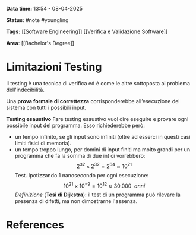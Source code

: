 **Data time:** 13:54 - 08-04-2025

**Status**: #note #youngling 

**Tags:** [[Software Engineering]] [[Verifica e Validazione Software]]

**Area**: [[Bachelor's Degree]]
# Limitazioni Testing

Il testing è una tecnica di verifica ed è come le altre sottoposta al problema dell'indecibilità.

Una **prova formale di correttezza** corrisponderebbe all’esecuzione del sistema con tutti i possibili input.

**Testing esaustivo**
Fare testing esaustivo vuol dire eseguire e provare ogni possibile input del programma. Esso richiederebbe però:
- un tempo infinito, se gli input sono infiniti (oltre ad esserci in questi casi limiti fisici di memoria).
- un tempo troppo lungo, per domini di input finiti ma molto grandi per un programma che fa la somma di due int ci vorrebbero:
$$2^{32} \times 2^{32} = 2^{64} \approx 10^{21}$$
Test. Ipotizzando 1 nanosecondo per ogni esecuzione:$$10^{21} \times 10^{-9} = 10^{12} \approx 30.000 \:\: anni$$
*Definizione* (**Tesi di Dijkstra**): il test di un programma può rilevare la presenza di difetti, ma non dimostrarne l'assenza.
# References